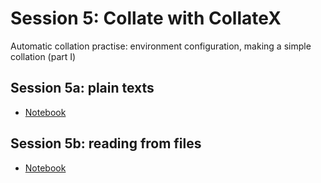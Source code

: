 # Session 5: Collate with CollateX
Automatic collation practise: environment configuration, making a simple collation (part I)

## Session 5a: plain texts
- [Notebook](https://github.com/automaticCollationLausanne2020/Materials/blob/master/session5/Session05_PlainTextCollation.ipynb)

## Session 5b: reading from files
- [Notebook](Session05_collateFiles.ipynb)
